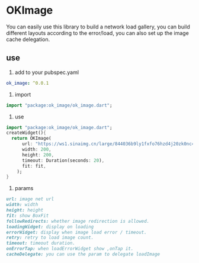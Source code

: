 # OKImage

You can easily use this library to build a network load gallery, you can build different layouts according to the error/load, you can also set up the image cache delegation.

## use

1. add to your pubspec.yaml

```yaml
ok_image: ^0.0.1
```

1. import

```dart
import "package:ok_image/ok_image.dart";
```

1. use

```dart
import "package:ok_image/ok_image.dart";
createWidget(){
  return OKImage(
      url: "https://ws1.sinaimg.cn/large/844036b9ly1fxfo76hzd4j20zk0nc48i.jpg",
      width: 200,
      height: 200,
      timeout: Duration(seconds: 20),
      fit: fit,
    );
}
```

1. params

```markdown
url: image net url
width: width
height: height
fit: show BoxFit
followRedirects: whether image redirection is allowed.
loadingWidget: display on loading
errorWidget: display when image load error / timeout.
retry: retry to load image count.
timeout: timeout duration.
onErrorTap: when loadErrorWidget show ,onTap it.
cacheDelegate: you can use the param to delegate loadImage
```

